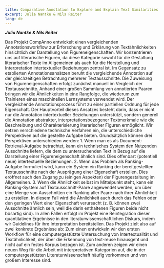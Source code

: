 ```yaml
---
title: Comparative Annotation to Explore and Explain Text Similarities (CompAnno)
excerpt: Julia Nantke & Nils Reiter
lang: de
---
```


***Julia Nantke & Nils Reiter***

Das Projekt CompAnno entwickelt einen vergleichenden Annotationsworkflow zur
Erforschung und Erklärung von Textähnlichkeiten hinsichtlich der Darstellung von
Figureneigenschaften. Wir konzentrieren uns auf literarische Figuren, da diese Kategorie
sowohl für die Gestaltung literarischer Texte im Allgemeinen als auch für die Herstellung und
Interpretation intertextueller Beziehungen zentral ist. Im Gegensatz zu etablierten
Annotationsansätzen beruht die vergleichende Annotation auf der gleichzeitigen Betrachtung
mehrerer Textausschnitte. Die Zuweisung von Figureneigenschaften erfolgt zunächst
manuell im Vergleich der Textausschnitte. Anhand einer großen Sammlung von annotierten
Paaren bringen wir die Ähnlichkeiten in eine Rangfolge, die wiederum zum Trainieren eines
maschinellen Lernsystems verwendet wird. Der vergleichende Annotationsprozess führt zu
einer partiellen Ordnung für jede Eigenschaft. Der Hauptvorteil dieses Ansatzes besteht
darin, dass er nicht nur die Annotation intertextueller Beziehungen unterstützt, sondern
generell die Annotation abstrakter, interpretationsbezogener Textmerkmale wie die
Beschreibung und Charakterisierung literarischer Figuren ermöglicht.
Wir setzen verschiedene technische Verfahren ein, die unterschiedliche Perspektiven auf die
gestellte Aufgabe bieten. Grundsätzlich können drei Perspektiven unterschieden werden: 1.
Wenn man es als Document-Retrieval-Aufgabe betrachtet, kann ein technisches System
den Nutzenden Ausschnitte liefern, die dem zu untersuchenden Text in Bezug auf die
Darstellung einer Figureneigenschaft ähnlich sind. Dies offenbart (potentiell neue)
intertextuelle Beziehungen. 2. Wenn das Problem als Ranking-Aufgabe formuliert wird, kann
ein System ein Ranking der bereitgestellten Textausschnitte nach der Ausprägung einer
Eigenschaft erstellen. Dies eröffnet auch den Zugang zu (einigen Aspekten) der
Figurengestaltung im Allgemeinen. 3. Wenn die Ähnlichkeit selbst im Mittelpunkt steht, kann
ein Ranking-System auf Textausschnitt-Paare angewendet werden, um über eine Menge
von Ausschnitten ein Ranking aller Paare nach ihrer Ähnlichkeit zu erstellen. In diesem Fall
wird die Ähnlichkeit auch durch das Fehlen oder den geringen Wert einer Eigenschaft
verursacht (z. B. können zwei Ausschnitte ähnlich sein, weil die darin enthaltenen Figuren
beide nicht bösartig sind). In allen Fällen erfolgt im Projekt eine Reintegration dieser
quantitativen Ergebnisse in den literaturwissenschaftlichen Diskurs, indem wir Guidelines für
ihre Interpretation bereitstellen.
Das Projekt zielt also auf zwei konkrete Ergebnisse ab: Zum einen entwickeln wir den ersten
Workflow für eine computergestützte Untersuchung von Intertextualität und Textähnlichkeit,
der über die Erkennung von text-reuse hinausgeht und nicht auf ein festes Korpus bezogen
ist. Zum anderen zeigen wir einen neuen Weg für die Arbeit mit interpretativen Kategorien
auf, die in der computergestützten Literaturwissenschaft häufig vorkommen und von großem
Interesse sind.
